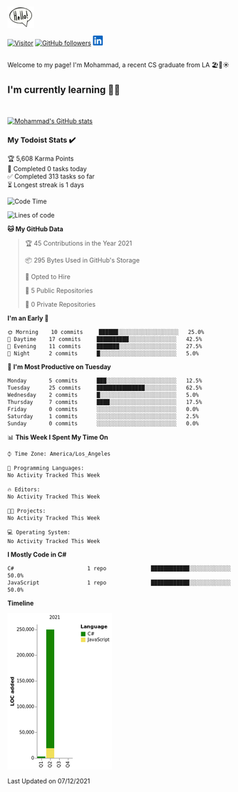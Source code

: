 <img src="assets\giphy.webp" width="60" align="">


[![Visitor](https://visitor-badge.laobi.icu/badge?page_id=moesheyab.moesheyab)](https://github.com/moesheyab) [![GitHub followers](https://img.shields.io/github/followers/moesheyab.svg?style=social&label=Follow)](https://github.com/moesheyab?tab=followers)
<a href="https://www.linkedin.com/in/mohammad-alsheyab-b51311114/"><img align="" alt="Mohammad's LinkedIn" width="22px" src="assets\linkedin.svg"/>
</a>
<br/>
<br/>

Welcome to my page!
I'm Mohammad, a recent CS graduate from LA 🏖️🌴☀️




 <h2> I'm currently learning  👨‍💻</h2>
<br/>


[![Mohammad's GitHub stats](https://github-readme-stats.vercel.app/api?username=moesheyab&?count_private=true&show_icons=true&theme=gotham&hide_border=true)](https://github.com/anuraghazra/github-readme-stats)

### My Todoist Stats ✔️
<!-- TODO-IST:START -->
🏆  5,608 Karma Points           
🌸  Completed 0 tasks today           
✅  Completed 313 tasks so far           
⏳  Longest streak is 1 days
<!-- TODO-IST:END -->

<!--START_SECTION:waka-->
![Code Time](http://img.shields.io/badge/Code%20Time-3%20hrs%2055%20mins-blue)

![Lines of code](https://img.shields.io/badge/From%20Hello%20World%20I%27ve%20Written-253%20Thousand%20lines%20of%20code-blue)

**🐱 My GitHub Data** 

> 🏆 45 Contributions in the Year 2021
 > 
> 📦 295 Bytes Used in GitHub's Storage 
 > 
> 💼 Opted to Hire
 > 
> 📜 5 Public Repositories 
 > 
> 🔑 0 Private Repositories  
 > 
**I'm an Early 🐤** 

```text
🌞 Morning    10 commits     ██████░░░░░░░░░░░░░░░░░░░   25.0% 
🌆 Daytime    17 commits     ██████████░░░░░░░░░░░░░░░   42.5% 
🌃 Evening    11 commits     ███████░░░░░░░░░░░░░░░░░░   27.5% 
🌙 Night      2 commits      █░░░░░░░░░░░░░░░░░░░░░░░░   5.0%

```
📅 **I'm Most Productive on Tuesday** 

```text
Monday       5 commits      ███░░░░░░░░░░░░░░░░░░░░░░   12.5% 
Tuesday      25 commits     ███████████████░░░░░░░░░░   62.5% 
Wednesday    2 commits      █░░░░░░░░░░░░░░░░░░░░░░░░   5.0% 
Thursday     7 commits      ████░░░░░░░░░░░░░░░░░░░░░   17.5% 
Friday       0 commits      ░░░░░░░░░░░░░░░░░░░░░░░░░   0.0% 
Saturday     1 commits      ░░░░░░░░░░░░░░░░░░░░░░░░░   2.5% 
Sunday       0 commits      ░░░░░░░░░░░░░░░░░░░░░░░░░   0.0%

```


📊 **This Week I Spent My Time On** 

```text
⌚︎ Time Zone: America/Los_Angeles

💬 Programming Languages: 
No Activity Tracked This Week

🔥 Editors: 
No Activity Tracked This Week

🐱‍💻 Projects: 
No Activity Tracked This Week

💻 Operating System: 
No Activity Tracked This Week

```

**I Mostly Code in C#** 

```text
C#                       1 repo              ████████████░░░░░░░░░░░░░   50.0% 
JavaScript               1 repo              ████████████░░░░░░░░░░░░░   50.0%

```


**Timeline**

![Chart not found](https://raw.githubusercontent.com/moesheyab/moesheyab/main/charts/bar_graph.png) 


 Last Updated on 07/12/2021
<!--END_SECTION:waka-->








<!--- 
[![willianrod's wakatime stats](https://github-readme-stats.vercel.app/api/wakatime?username=moesheyab)](https://github.com/anuraghazra/github-readme-stats)
<p align="center">
  <b><em>GitHub Stats:</em></b> <br/>
    <img src="https://github-readme-streak-stats.herokuapp.com/?user=moesheyab" alt="GitHub Stats" /> <br/><br/>
  <b><em>Programming activity (Last 7 days):</em></b> <br/>
    <img src="https://github-readme-stats.vercel.app/api/wakatime?username=moesheyab" alt="WakaTime" />
  </p>
--->



<!---
moesheyab/moesheyab is a ✨ special ✨ repository because its `README.md` (this file) appears on your GitHub profile.
You can click the Preview link to take a look at your changes.
--->
